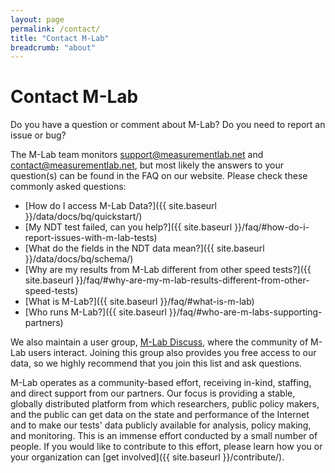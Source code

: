 ```yaml
---
layout: page
permalink: /contact/
title: "Contact M-Lab"
breadcrumb: "about"
---
```


# Contact M-Lab

Do you have a question or comment about M-Lab? Do you need to report an issue or bug?

The M-Lab team monitors [support@measurementlab.net](mailto:support@measurementlab.net) and [contact@measurementlab.net](mailto:contact@measurementlab.net), but most likely the answers to your question(s) can be found in the FAQ on our website. Please check these commonly asked questions:

* [How do I access M-Lab Data?]({{ site.baseurl }}/data/docs/bq/quickstart/)
* [My NDT test failed, can you help?]({{ site.baseurl }}/faq/#how-do-i-report-issues-with-m-lab-tests)
* [What do the fields in the NDT data mean?]({{ site.baseurl }}/data/docs/bq/schema/)
* [Why are my results from M-Lab different from other speed tests?]({{ site.baseurl }}/faq/#why-are-my-m-lab-results-different-from-other-speed-tests)
* [What is M-Lab?]({{ site.baseurl }}/faq/#what-is-m-lab)
* [Who runs M-Lab?]({{ site.baseurl }}/faq/#who-are-m-labs-supporting-partners)

We also maintain a user group, [M-Lab Discuss](https://groups.google.com/a/measurementlab.net/forum/#!forum/discuss), where the community of M-Lab users interact. Joining this group also provides you free access to our data, so we highly recommend that you join this list and ask questions.

M-Lab operates as a community-based effort, receiving in-kind, staffing, and direct support from our partners. Our focus is providing a stable, globally distributed platform from which researchers, public policy makers, and the public can get data on the state and performance of the Internet and to make our tests' data publicly available for analysis, policy making, and monitoring. This is an immense effort conducted by a small number of people. If you would like to contribute to this effort, please learn how you or your organization can [get involved]({{ site.baseurl }}/contribute/).
